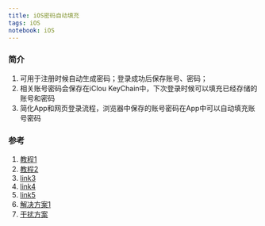 ```yaml
---
title: iOS密码自动填充
tags: iOS
notebook: iOS
---
```


### 简介

1. 可用于注册时候自动生成密码；登录成功后保存账号、密码；
2. 相关账号密码会保存在iClou KeyChain中，下次登录时候可以填充已经存储的账号和密码
3. 简化App和网页登录流程，浏览器中保存的账号密码在App中可以自动填充账号密码

### 参考

1. [教程1](https://www.jianshu.com/p/f98ab08caff8)
2. [教程2](https://assassinor.github.io/notes/full-stack-map/mobile/Password%20AutoFill%20%E7%9A%84%E4%BD%BF%E7%94%A8.html#_1-password-autofill-%E5%B7%A5%E4%BD%9C%E6%B5%81%E7%A8%8B)
3. [link3](https://www.jianshu.com/p/f644daad6fed)
4. [link4](https://www.jianshu.com/p/90ed4ae49141)
5. [link5](https://medium.com/developerinsider/ios12-password-autofill-automatic-strong-password-and-security-code-autofill-6e7db8da1810)
6. [解决方案1](https://stackoverflow.com/questions/45452170/ios-11-disable-password-autofill-accessory-view-option)
7. [干扰方案](https://blog.csdn.net/qq_15509071/article/details/89420737)